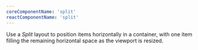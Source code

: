 ```yaml
---
coreComponentName: 'split'
reactComponentName: 'split'
---
```

Use a *Split* layout to position items horizontally in a container, with one item filling the remaining horizontal space as the viewport is resized.
